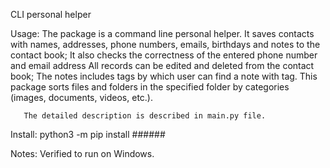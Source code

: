 CLI personal helper

Usage: The package is a command line personal helper.
       It saves contacts with names, addresses, phone numbers, 
       emails, birthdays and notes to the contact book;
       It also checks the correctness of the entered phone number and email address
       All records can be edited and deleted from the contact book;
       The notes includes tags by which user can find a note with tag.
       This package sorts files and folders in the specified folder by categories (images, documents, videos, etc.). 

       The detailed description is described in main.py file.

Install: python3 -m pip install ######

Notes: Verified to run on Windows.